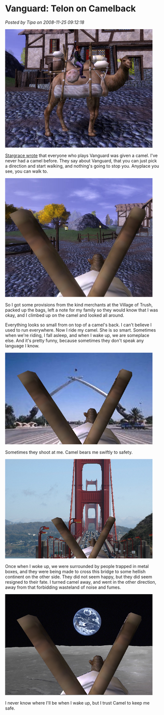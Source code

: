 # Vanguard: Telon on Camelback

*Posted by Tipa on 2008-11-25 09:12:18*

![](../uploads/2008/11/vgclient-2008-11-25-07-35-48-26.jpg "vgclient-2008-11-25-07-35-48-26")

[Stargrace wrote](http://mmoquests.com/2008/11/25/meet-spit/) that everyone who plays Vanguard was given a camel. I've never had a camel before. They say about Vanguard, that you can just pick a direction and start walking, and nothing's going to stop you. Anyplace you see, you can walk to.

![](../uploads/2008/11/vgclient-2008-11-25-07-35-17-48.jpg "vgclient-2008-11-25-07-35-17-48")

So I got some provisions from the kind merchants at the Village of Trush, packed up the bags, left a note for my family so they would know that I was okay, and I climbed up on the camel and looked all around.

Everything looks so small from on top of a camel's back. I can't believe I used to run everywhere. Now I ride my camel. She is so smart. Sometimes when we're riding, I fall asleep, and when I wake up, we are someplace else. And it's pretty funny, because sometimes they don't speak any language I know.

![](../uploads/2008/11/camelbaghdad.jpg "camelbaghdad")

Sometimes they shoot at me. Camel bears me swiftly to safety.

![](../uploads/2008/11/camelbridge.jpg "camelbridge")

Once when I woke up, we were surrounded by people trapped in metal boxes, and they were being made to cross this bridge to some hellish continent on the other side. They did not seem happy, but they did seem resigned to their fate. I turned camel away, and went in the other direction, away from that forbidding wasteland of noise and fumes.

![](../uploads/2008/11/camelmoon.jpg "camelmoon")

I never know where I'll be when I wake up, but I trust Camel to keep me safe.


